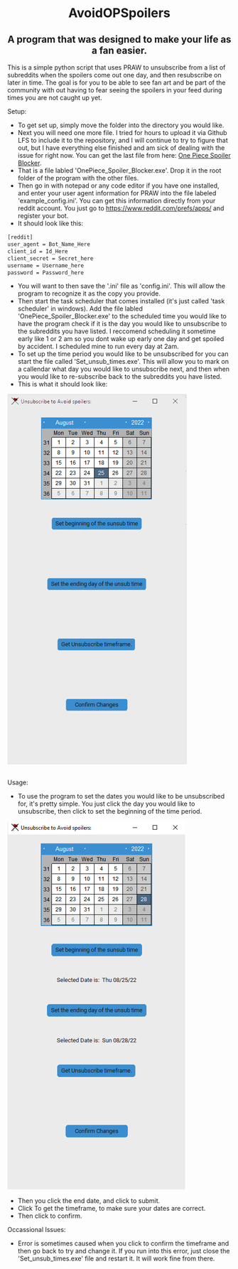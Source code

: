 <h1 align="center">
AvoidOPSpoilers
</h1>
<h2 align="center">
A program that was designed to make your life as a fan easier.
</h3>
This is a simple python script that uses PRAW to unsubscribe from a list of subreddits when the spoilers come out one day, and then resubscribe on later in time. The goal is for you to be able to see fan art and be part of the community with out having to fear seeing the spoilers in your feed during times you are not caught up yet.


Setup:
- To get set up, simply move the folder into the directory you would like.
- Next you will need one more file. I tried for hours to upload it via Github LFS to include it to the repository, and I will continue to try to figure that out, but I have everything else finished and am sick of dealing with the issue for right now. You can get the last file from here: [One Piece Spoiler Blocker](https://bit.ly/3Any6Fh). 
- That is a file labled 'OnePiece_Spoiler_Blocker.exe'. Drop it in the root folder of the program with the other files.
- Then go in with notepad or any code editor if you have one installed, and enter your user agent information for PRAW into the file labeled 'example_config.ini'. You can get this information directly from your reddit account. You just go to https://www.reddit.com/prefs/apps/ and register your bot.
- It should look like this:
```
[reddit]                                                                                                                                                                                                                                                        
user_agent = Bot_Name_Here
client_id = Id_Here
client_secret = Secret_here
username = Username_here
password = Password_here
```
- You will want to then save the '.ini' file as 'config.ini'. This will allow the program to recognize it as the copy you provide.
- Then start the task scheduler that comes installed (it's just called 'task scheduler' in windows). Add the file labled 'OnePiece_Spoiler_Blocker.exe' to the scheduled time you would like to have the program check if it is the day you would like to unsubscribe to the subreddits you have listed. I reccomend scheduling it sometime early like 1 or 2 am so you dont wake up early one day and get spoiled by accident. I scheduled mine to run every day at 2am.
- To set up the time period you would like to be unsubscribed for you can start the file called 'Set_unsub_times.exe'. This will allow you to mark on a callendar what day you would like to unsubscribe next, and then when you would like to re-subscribe back to the subreddits you have listed.
- This is what it should look like:


![example1](/images/Example_Photo.png)
##
Usage:
- To use the program to set the dates you would like to be unsubscribed for, it's pretty simple. You just click the day you would like to unsubscribe, then click to set the beginning of the time period.

![example2](/images/example_photo2.png)
- Then you click the end date, and click to submit.
- Click To get the timeframe, to make sure your dates are correct.
- Then click to confirm.


Occassional Issues:
- Error is sometimes caused when you click to confirm the timeframe and then go back to try and change it. If you run into this error, just close the 'Set_unsub_times.exe' file and restart it. It will work fine from there.
